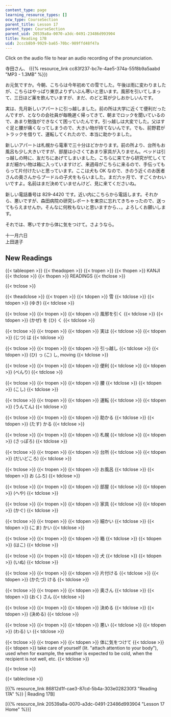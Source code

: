 ```yaml
---
content_type: page
learning_resource_types: []
ocw_type: CourseSection
parent_title: Lesson 17
parent_type: CourseSection
parent_uid: 20539a8a-0070-a3dc-0491-23486d993904
title: Reading 17B
uid: 2cccb8b9-9929-ba65-70bc-989ffd48f47a
---
```


Click on the audio file to hear an audio recording of the pronunciation.

寺田さん、 ({{% resource_link cc83f237-bc7e-4ae5-374a-55f8b9a5aabd "MP3 - 1.3MB" %}})

お元気ですか。今朝、こちらは今年初めての雪でした。午後は雨に変わりましたが、こちらはやっぱり東京よりずいぶん寒いと思います。風邪を引いてしまって、三日ほど薬を飲んでいますが、まだ、のどと耳が少しおかしいんです。

実は、先月新しいアパートに引っ越しました。前の所は大学に近くて便利だったんですが、となりの会社員が毎晩遅く帰ってきて、朝までロックを聞いているので、あまり勉強ができなくて困っていたんです。引っ越しは大変でした。父はすぐ足と腰が痛くなってしまうので、大きい物が持てないんです。でも、前野君がトラックを借りて、運転してくれたので、本当に助かりました。

新しいアパートは札幌から電車で三十分ほどかかります。前の所より、台所もお風呂も少し大きいですが、部屋は小さくてあまり家具が入りません。ベッドは引っ越しの時に、友だちにあげてしまいました。こちらに来てから研究が忙しくてまだ細かい物は箱に入っていますけど、来週母がこちらに来るので、手伝ってもらって片付けたいと思っています。ここは犬も OK なので、きのう近くのお医者さんの奥さんからプードルの子犬をもらいました。まだ六ヶ月で、すごくかわいいですよ。名前はまだ決めていませんけど、見に来てくださいね。

新しい電話番号は 829-4420 です。近い内にこちらから電話します。それから、悪いですが、森田病院の研究レポートを東京に忘れてきちゃったので、送ってもらえませんか。そんなに何枚もないと思いますから、、。よろしくお願いします。

それでは、寒いですから体に気をつけて。さようなら。

十一月六日  
上田道子

New Readings
------------

{{< tableopen >}}
{{< theadopen >}}
{{< tropen >}}
{{< thopen >}}
KANJI
{{< thclose >}}
{{< thopen >}}
READINGS
{{< thclose >}}

{{< trclose >}}

{{< theadclose >}}
{{< tropen >}}
{{< tdopen >}}
雪
{{< tdclose >}}
{{< tdopen >}}
(ゆき)
{{< tdclose >}}

{{< trclose >}}
{{< tropen >}}
{{< tdopen >}}
風邪を引く
{{< tdclose >}}
{{< tdopen >}}
(かぜ) を (ひ) く
{{< tdclose >}}

{{< trclose >}}
{{< tropen >}}
{{< tdopen >}}
実は
{{< tdclose >}}
{{< tdopen >}}
(じつ) は
{{< tdclose >}}

{{< trclose >}}
{{< tropen >}}
{{< tdopen >}}
引っ越し
{{< tdclose >}}
{{< tdopen >}}
(ひ) っ (こ) し, moving
{{< tdclose >}}

{{< trclose >}}
{{< tropen >}}
{{< tdopen >}}
便利
{{< tdclose >}}
{{< tdopen >}}
(べんり)
{{< tdclose >}}

{{< trclose >}}
{{< tropen >}}
{{< tdopen >}}
腰
{{< tdclose >}}
{{< tdopen >}}
(こし)
{{< tdclose >}}

{{< trclose >}}
{{< tropen >}}
{{< tdopen >}}
運転
{{< tdclose >}}
{{< tdopen >}}
(うんてん)
{{< tdclose >}}

{{< trclose >}}
{{< tropen >}}
{{< tdopen >}}
助かる
{{< tdclose >}}
{{< tdopen >}}
(たす) かる
{{< tdclose >}}

{{< trclose >}}
{{< tropen >}}
{{< tdopen >}}
札幌
{{< tdclose >}}
{{< tdopen >}}
(さっぽろ)
{{< tdclose >}}

{{< trclose >}}
{{< tropen >}}
{{< tdopen >}}
台所
{{< tdclose >}}
{{< tdopen >}}
(だいどころ)
{{< tdclose >}}

{{< trclose >}}
{{< tropen >}}
{{< tdopen >}}
お風呂
{{< tdclose >}}
{{< tdopen >}}
お (ふろ)
{{< tdclose >}}

{{< trclose >}}
{{< tropen >}}
{{< tdopen >}}
部屋
{{< tdclose >}}
{{< tdopen >}}
(へや)
{{< tdclose >}}

{{< trclose >}}
{{< tropen >}}
{{< tdopen >}}
家具
{{< tdclose >}}
{{< tdopen >}}
(かぐ)
{{< tdclose >}}

{{< trclose >}}
{{< tropen >}}
{{< tdopen >}}
細かい
{{< tdclose >}}
{{< tdopen >}}
(こま) かい
{{< tdclose >}}

{{< trclose >}}
{{< tropen >}}
{{< tdopen >}}
箱
{{< tdclose >}}
{{< tdopen >}}
(はこ)
{{< tdclose >}}

{{< trclose >}}
{{< tropen >}}
{{< tdopen >}}
犬
{{< tdclose >}}
{{< tdopen >}}
(いぬ)
{{< tdclose >}}

{{< trclose >}}
{{< tropen >}}
{{< tdopen >}}
片付ける
{{< tdclose >}}
{{< tdopen >}}
(かたづ) ける
{{< tdclose >}}

{{< trclose >}}
{{< tropen >}}
{{< tdopen >}}
奥さん
{{< tdclose >}}
{{< tdopen >}}
(おく) さん
{{< tdclose >}}

{{< trclose >}}
{{< tropen >}}
{{< tdopen >}}
決める
{{< tdclose >}}
{{< tdopen >}}
(決める)
{{< tdclose >}}

{{< trclose >}}
{{< tropen >}}
{{< tdopen >}}
悪い
{{< tdclose >}}
{{< tdopen >}}
(わる) い
{{< tdclose >}}

{{< trclose >}}
{{< tropen >}}
{{< tdopen >}}
体に気をつけて
{{< tdclose >}}
{{< tdopen >}}
take care of yourself (lit. "attach attention to your body"), used when for example, the weather is expected to be cold, when the recipient is not well, etc.
{{< tdclose >}}

{{< trclose >}}

{{< tableclose >}}

  
\[{{% resource_link 86812d1f-cae3-87cd-5b4a-303e028230f3 "Reading 17A" %}} | Reading 17B\]

\[{{% resource_link 20539a8a-0070-a3dc-0491-23486d993904 "Lesson 17 Home" %}}\]